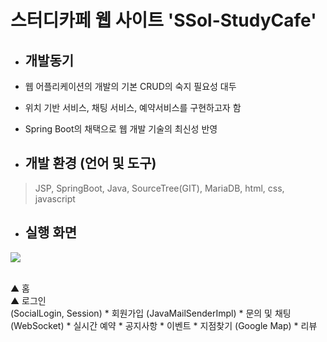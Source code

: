# 스터디카페 웹 사이트 'SSol-StudyCafe'

* ## 개발동기
 * 웹 어플리케이션의 개발의 기본 CRUD의 숙지 필요성 대두
 * 위치 기반 서비스, 채팅 서비스, 예약서비스를 구현하고자 함
 * Spring Boot의 채택으로 웹 개발 기술의 최신성 반영
 
* ## 개발 환경 (언어 및 도구)
 > JSP, SpringBoot, Java, SourceTree(GIT), MariaDB, html, css, javascript

* ## 실행 화면 
<p float="left"><img src="https://user-images.githubusercontent.com/71267455/148746027-2acd2aa4-a029-47f6-aea9-f52525170b1b.PNG"></p><br>
  ▲ 홈<br>
 ▲ 로그인<br> (SocialLogin, Session) 
 * 회원가입 (JavaMailSenderImpl)
 * 문의 및 채팅 (WebSocket)
 * 실시간 예약 
 * 공지사항
 * 이벤트
 * 지점찾기 (Google Map)
 * 리뷰

